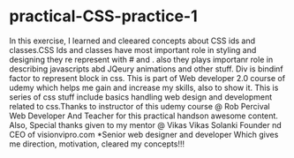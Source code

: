 # practical-CSS-practice-1
In this exercise, I learned and cleeared concepts about CSS ids and classes.CSS Ids and classes have most important role in styling and designing they re represent with # and . also they plays importanr role in describing javascripts abd JQeury animations and other stuff. Div is bindinf factor to represent block in css.
This is part of Web developer 2.0 course of udemy which helps me gain and increase my skills, also to show it. This is series of css stuff include basics handling web design and development related to css.Thanks to instructor of this udemy course @ Rob Percival
Web Developer And Teacher  for this practical handson awesome content. Also, Special thanks given to my mentor @ Vikas
Vikas Solanki Founder nd CEO of  visionvipro.com *Senior web designer and developer Which gives me direction, motivation, cleared my concepts!!!
